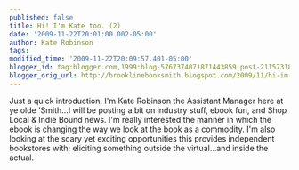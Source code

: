 ```yaml
---
published: false
title: Hi! I'm Kate too. (2)
date: '2009-11-22T20:01:00.002-05:00'
author: Kate Robinson
tags: 
modified_time: '2009-11-22T20:09:57.401-05:00'
blogger_id: tag:blogger.com,1999:blog-5767374071871443859.post-2115731806217696092
blogger_orig_url: http://brooklinebooksmith.blogspot.com/2009/11/hi-im-kate-too-2.html
---
```


Just a quick introduction, I'm Kate Robinson the Assistant Manager here at ye olde 'Smith...I will be posting a bit on industry stuff, ebook fun, and Shop Local &amp; Indie Bound news. I'm really interested the manner in which the ebook is changing the way we look at the book as a commodity. I'm also looking at the scary yet exciting opportunities this provides independent bookstores with; eliciting something outside the virtual...and inside the actual.